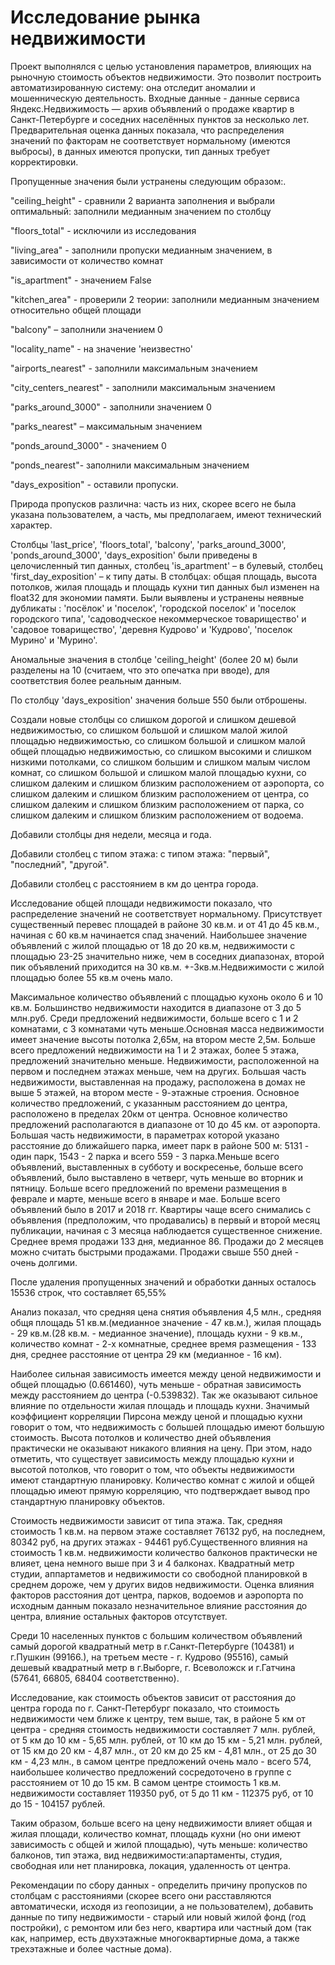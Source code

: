 # Исследование рынка недвижимости
Проект выполнялся с целью установления параметров, влияющих на рыночную стоимость объектов недвижимости. Это позволит построить автоматизированную систему: она отследит аномалии и мошенническую деятельность.
Входные данные - данные сервиса Яндекс.Недвижимость — архив объявлений о продаже квартир в Санкт-Петербурге и соседних населённых пунктов за несколько лет. 
Предварительная оценка данных показала, что распределения значений по факторам не соответствует нормальному (имеются выбросы), в данных имеются пропуски, тип данных требует корректировки. 
<p>Пропущенные значения были устранены следующим образом:. <p>"ceiling_height" - сравнили 2 варианта заполнения и выбрали оптимальный: заполнили медианным значением по столбцу  <p>"floors_total" - исключили из исследования <p>"living_area" - заполнили пропуски медианным значением, в зависимости от количество комнат <p>"is_apartment" - значением False<p>"kitchen_area" - проверили 2 теории: заполнили медианным значением относительно общей площади <p>"balcony" – заполнили значением 0 <p>"locality_name" - на значение 'неизвестно'<p>"airports_nearest" - заполнили максимальным значением <p>"city_сenters_nearest" - заполнили максимальным значением <p>"parks_around_3000" - заполнили значением 0 <p>"parks_nearest" – максимальным значением<p>"ponds_around_3000" - значением 0 <p>"ponds_nearest"- заполнили максимальным значением <p>"days_exposition" - оставили пропуски.
<p>Природа пропусков различна: часть из них, скорее всего не была указана пользователем, а часть, мы предполагаем, имеют технический характер.
<p>Столбцы 'last_price', 'floors_total', 'balcony', 'parks_around_3000', 'ponds_around_3000', 'days_exposition' были приведены в целочисленный тип данных, столбец 'is_apartment' – в булевый, столбец 'first_day_exposition' – к типу даты. В столбцах: общая площадь, высота потолков, жилая площадь и площадь кухни тип данных был изменен на float32 для экономии памяти.
Были выявлены и устранены неявные дубликаты : 'посёлок' и 'поселок', 'городской поселок' и 'поселок городского типа', 'садоводческое некоммерческое товарищество' и 'садовое товарищество', 'деревня Кудрово' и 'Кудрово', 'посeлок Мурино' и 'Мурино'.
<p>Аномальные значения в столбце 'ceiling_height' (более 20 м) были разделены на 10 (считаем, что это опечатка при вводе), для соответствия более реальным данным.
<p>По столбцу 'days_exposition' значения больше 550 были отброшены.
<p>Создали новые столбцы со слишком дорогой и слишком дешевой недвижимостью, со слишком большой и слишком малой жилой площадью недвижимостью, со слишком большой и слишком малой общей площадью недвижимостью, со слишком высокими и слишком низкими потолками, со слишком большим и слишком малым числом комнат, со слишком большой и слишком малой площадью кухни, со слишком далеким и слишком близким расположением от аэропорта, со слишком далеким и слишком близким расположением от центра, со слишком далеким и слишком близким расположением от парка, со слишком далеким и слишком близким расположением от водоема.
<p>Добавили столбцы дня недели, месяца и года.
<p>Добавили столбец с типом этажа: с типом этажа: "первый", "последний", "другой".
<p>Добавили столбец с расстоянием в км до центра города.
<p>Исследование общей площади недвижимости показало, что распределение значений не соответствует нормальному. Присутствует существенный перевес площадей в районе 30 кв.м. и от 41 до 45 кв.м., начиная с 60 кв.м начинается спад значений.
Наибольшее значение объявлений с жилой площадью от 18 до 20 кв.м, недвижимости с площадью 23-25 значительно ниже, чем в соседних диапазонах, второй пик объявлений приходится на 30 кв.м. +-3кв.м.Недвижимости с жилой площадью более 55 кв.м очень мало.
<p>Максимальное количество объявлений с площадью кухонь около 6 и 10 кв.м. Большинство недвижимости находится в диапазоне от 3 до 5 млн.руб. Среди предложений недвижимости, больше всего с 1 и 2 комнатами, с 3 комнатами чуть меньше.Основная масса недвижимости имеет значение высоты потолка 2,65м, на втором месте 2,5м. Больше всего предложений недвижимости на 1 и 2 этажах, более 5 этажа, предложений значительно меньше. Недвижимости, расположенной на первом и последнем этажах меньше, чем на других. 
Большая часть недвижимости, выставленная на продажу, расположена в домах не выше 5 этажей, на втором месте - 9-этажные строения. Основное количество предложений, с указанным расстоянием до центра, расположено в пределах 20км от центра. 
Основное количество предложений располагаются в диапазоне от 10 до 45 км. от аэропорта. Большая часть недвижимости, в параметрах которой указано расстояние до ближайшего парка, имеет парк в районе 500 м: 5131 - один парк, 1543 - 2 парка и всего 559 - 3 парка.Меньше всего объявлений, выставленных в субботу и воскресенье, больше всего объявлений, было выставлено в четверг, чуть меньше во вторник и пятницу. Больше всего предложений по времени размещения в феврале и марте, меньше всего в январе и мае. Больше всего объявлений было в 2017 и 2018 гг. Квартиры чаще всего снимались с объявления (предположим, что продавались) в первый и второй месяц публикации, начиная с 3 месяца наблюдается существенное снижение. Среднее время продажи 133 дня, медианное 86. Продажи до 2 месяцев можно считать быстрыми продажами. Продажи свыше 550 дней - очень долгими.
<p>После удаления пропущенных значений и обработки данных осталось 15536 строк, что составляет 65,55%
<p>Анализ показал, что средняя цена снятия объявления 4,5 млн., средняя общя площадь 51 кв.м.(медианное значение - 47 кв.м.), жилая площадь - 29 кв.м.(28 кв.м. - медианное значение), площадь кухни - 9 кв.м., количество комнат - 2-х комнатные, среднее время размещения - 133 дня, среднее расстояние от центра 29 км (медианное - 16 км).
<p>Наиболее сильная зависимость имеется между ценой недвижимости и общей площадью (0.661460), чуть меньше - обратная зависимость между расстоянием до центра (-0.539832). Так же оказывают сильное влияние по отдельности жилая площадь и площадь кухни. Значимый коэффициент корреляции Пирсона между ценой и площадью кухни говорит о том, что недвижимость с большей площадью имеют большую стоимость. Высота потолков и количество дней объявления практически не оказывают никакого влияния на цену. При этом, надо отметить, что существует зависимость между площадью кухни и высотой потолков, что говорит о том, что объекты недвижимости имеют стандартную планировку. Количество комнат с жилой и общей площадью имеют прямую корреляцию, что подтверждает вывод про стандартную планировку объектов.
<p>Стоимость недвижимости зависит от типа этажа. Так, средняя стоимость 1 кв.м. на первом этаже составляет 76132 руб, на последнем, 80342 руб, на других этажах - 94461 руб.Существенного влияния на стоимость 1 кв.м. недвижимости количество балконов практически не влияет, цена немного выше при 3 и 4 балконах. Квадратный метр студии, аппартаметов и недвижимости со свободной планировкой в среднем дороже, чем у других видов недвижимости. Оценка влияния факторов расстояния дот центра, парков, водоемов и аэропорта по исходным данным показало незначительное влияние расстояния до центра, влияние остальных факторов отсутствует.  
<p>Среди 10 населенных пунктов с большим количеством объявлений самый дорогой квадратный метр в г.Санкт-Петербурге (104381) и г.Пушкин (99166.), на третьем месте - г. Кудрово (95516), самый дешевый квадратный метр в г.Выборге, г. Всеволожск и г.Гатчина (57641, 66805, 68404 соответственно).
<p>Исследование, как стоимость объектов зависит от расстояния до центра города по г. Санкт-Петербург показало, что стоимость недвижимости чем ближе к центру, тем выше, так, в районе 5 км от центра - средняя стоимость недвижимости составляет 7 млн. рублей, от 5 км до 10 км - 5,65 млн. рублей, от 10 км до 15 км - 5,21 млн. рублей, от 15 км до 20 км - 4,87 млн., от 20 км до 25 км - 4,81 млн., от 25 до 30 км - 4,23 млн., в самом центре предложений очень мало - всего 574, наибольшее количество предложений сосредоточено в группе с расстоянием от 10 до 15 км. В самом центре стоимость 1 кв.м. недвижимости составляет 119350 руб, от 5 до 11 км - 112375 руб, от 10 до 15 - 104157 рублей.
<p>Таким образом, больше всего на цену недвижимости влияет общая и жилая площади, количество комнат, площадь кухни (но они имеют зависимость с общей и жилой площадью), чуть меньше: количество балконов, тип этажа, вид недвижимости:апартаменты, студия, свободная или нет планировка, локация, удаленность от центра. 

Рекомендации по сбору данных - определить причину пропусков по столбцам с расстояниями (скорее всего они расставляются автоматически, исходя из геопозиции, а не пользователем), добавить данные по типу недвижимости - старый или новый жилой фонд (год постройки), с ремонтом или без него, квартира или частный дом (так как, например, есть двухэтажные многоквартирные дома, а также трехэтажные и более частные дома).